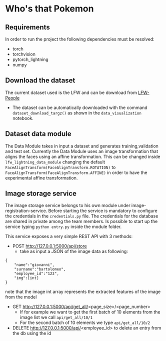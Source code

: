 # Who's that Pokemon

## Requirements
In order to run the project the following dependencies must be resolved:
- torch
- torchvision
- pytorch_lightning
- numpy

## Download the dataset
The current dataset used is the LFW and can be download from [LFW-People](https://www.kaggle.com/atulanandjha/lfwpeople)

- The dataset can be automatically downloaded with the command `dataset_download_targz()` as shown in the `data_visualization` notebook.

## Dataset data module
The Data Module takes in input a dataset and generates training,validation and test set. 
Currently the Data Module uses an image transformation that aligns the faces using an affine transformation. 
This can be changed inside `lfw_lightning_data_module` changing the default `FaceAlignTransform(FaceAlignTransform.ROTATION)` to `FaceAlignTransform(FaceAlignTransform.AFFINE)` in order to have the experimental affine transformation. 

## Image storage service
The image storage service belongs to his own module under image-registration-service.
Before starting the service is mandatory to configure the credentials in the `credentials.py` file. The credentials for the database are shared in private among the team members. 
Is possible to start up the service typing `python entry.py` inside the module folder.

This service exposes a very simple REST API with 3 methods:

- POST http://127.0.0.1:5000/api/store
	- take as input a JSON of the image data as following:
```
{
	"name":"giovanni",
	"surname":"bartolomeo",
	"employee_id":"123",
	"img":[int]
}
``` 
note that the image int array represents the extracted features of the image from the model
- GET http://127.0.0.1:5000/api/get_all/<page_size>/<page_number>
	- If for example we want to get the first batch of 10 elements from the image list we call `api/get_all/10/1`
	- For the second batch of 10 elements we type `api/get_all/10/2`
- DELETE http://127.0.0.1:5000/api/<employee_id> to delete an entry from the db using the id
 


